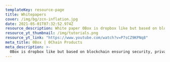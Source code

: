 ```yaml
---
templateKey: resource-page
title: Whitepapers
cover: /img/bg/zcn-inflation.jpg
date: 2021-05-01T07:32:52.974Z
resource_description: White paper 0Box is dropbox like but based on blockchain ensuring security, privacy compliance. 0Box is dropbox like but based on blockchain ensuring security, privacy compliance.0Box is dropbox like but based on blockchain ensuring security,  White paper 0Box  privacy compliance.0Box is dropbox like but based on blockchain ensuring security, privacy compliance.0Box is dropbox like but based on blockchain ensuring security, privacy compliance.0Box is dropbox like but  White paper 0Box  based on blockchain ensuring security, privacy compliance.0Box is dropbox like but based on blockchain ensuring security, privacy compliance.
resource_yt_thumbnail: /img/tutorials.png
resource_yt_link: "https://www.youtube.com/watch?v=P7sCZ9KPNq8"
meta_title: 0Box | 0Chain Products
meta_description: >-
  0Box is dropbox like but based on blockchain ensuring security, privacy compliance.
---
```

